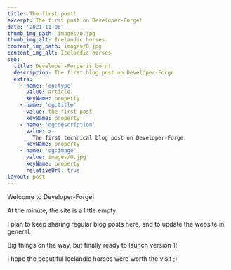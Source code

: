 ```yaml
---
title: The first post!
excerpt: The first post on Developer-Forge!
date: '2021-11-06'
thumb_img_path: images/0.jpg
thumb_img_alt: Icelandic horses
content_img_path: images/0.jpg
content_img_alt: Icelandic horses
seo:
  title: Developer-Forge is born!
  description: The first blog post on Developer-Forge
  extra:
    - name: 'og:type'
      value: article
      keyName: property
    - name: 'og:title'
      value: the first post
      keyName: property
    - name: 'og:description'
      value: >-
        The first technical blog post on Developer-Forge.
      keyName: property
    - name: 'og:image'
      value: images/0.jpg
      keyName: property
      relativeUrl: true
layout: post
---
```


Welcome to Developer-Forge!

At the minute, the site is a little empty.

I plan to keep sharing regular blog posts here, and to update the website in general.

Big things on the way, but finally ready to launch version 1!

I hope the beautiful Icelandic horses were worth the visit ;)